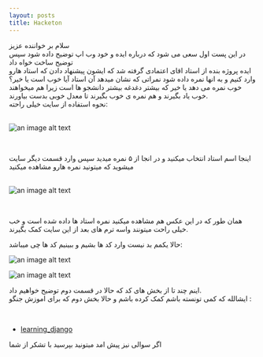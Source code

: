 ```yaml
---
layout: posts
title: Hacketon
---
```


سلام بر خواننده عزیز<br>
در این پست اول سعی می شود که درباره ایده و خود وب اپ توضیح داده شود سپس توضیح ساخت خواه داد<br>
ایده پروژه بنده از استاد اقای اعتمادی گرفته شد که ایشون پیشنهاد دادن که استاد هارو وارد کنیم و به انها نمره داده شود
نمراتی که نشان میدهد آن استاد آیا خوب است یا خیر؟
خوب نمره می دهد یا خیر که بیشتر دغدغه بیشتر دانشجو ها است 
زیرا هم میخواهند خوب یاد بگیرند و هم نمره ی خوب بگیرند تا معدل خوبی بدست بیاورند.
<br>
نحوه استفاده از سایت خیلی راحته:<br>
<br>


![an image alt text]({{amirsmvt.github.io}}/assets/images/8.jpg "votes")



<br>

اینجا اسم استاد انتخاب میکنید و در انجا از ۵ نمره میدید سپس وارد قسمت دیگر سایت میشوید که میتونید نمره هارو مشاهده میکنید
<br>
<br>



![an image alt text]({{amirsmvt.github.io}}/assets/images/9.jpg "results")


<br>


همان طور که در این عکس هم مشاهده میکنید نمره استاد ها داده شده است و خب خیلی راحت میتونند واسه ترم های بعد از این سایت کمک بگیرند.

حالا یکمم بد نیست وارد کد ها بشیم و ببینیم کد ها چی میباشد:




![an image alt text]({{amirsmvt.github.io}}/assets/images/10.jpg "codes")<br>



![an image alt text]({{amirsmvt.github.io}}/assets/images/11.jpg "codes")<br>



اینم چند تا از بخش های کد که حالا در قسمت دوم توضیح خواهیم داد.
<br>
ایشالله که کمی تونسته باشم کمک کرده باشم و حالا بخش دوم که  برای اموزش جنگو :

<br>



* [learning_django](/amirsmvt.github.io/assets/learn.pdf)



اگر سوالی نیز پیش امد میتونید بپرسید با تشکر از شما
